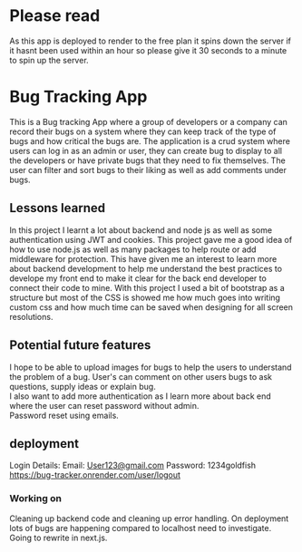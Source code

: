 # Please read
As this app is deployed to render to the free plan it spins down the server if it hasnt been used within an hour so please give it 30 seconds to a minute to spin up the server. 


# Bug Tracking App

This is a Bug tracking App where a group of developers or a company can record their bugs on a system where they can keep track of the type of bugs and how critical the bugs are. The application is a crud system where users can log in as an admin or user, they can create bug to display to all the developers or have private bugs that they need to fix themselves. The user can filter and sort bugs to their liking as well as add comments under bugs.

## Lessons learned

In this project I learnt a lot about backend and node js as well as some authentication using JWT and cookies. This project gave me a good idea of how to use node.js as well as many packages to help route or add middleware for protection. This have given me an interest to learn more about backend development to help me understand the best practices to develope my front end to make it clear for the back end developer to connect their code to mine. With this project I used a bit of bootstrap as a structure but most of the CSS is showed me how much goes into writing custom css and how much time can be saved when designing for all screen resolutions.

## Potential future features

I hope to be able to upload images for bugs to help the users to understand the problem of a bug.
User's can comment on other users bugs to ask questions, supply ideas or explain bug.  
I also want to add more authentication as I learn more about back end where the user can reset password without admin.  
Password reset using emails.

## deployment

Login Details:
Email: User123@gmail.com Password: 1234goldfish
https://bug-tracker.onrender.com/user/logout

### Working on

Cleaning up backend code and cleaning up error handling.
On deployment lots of bugs are happening compared to localhost need to investigate. 
Going to rewrite in next.js. 
